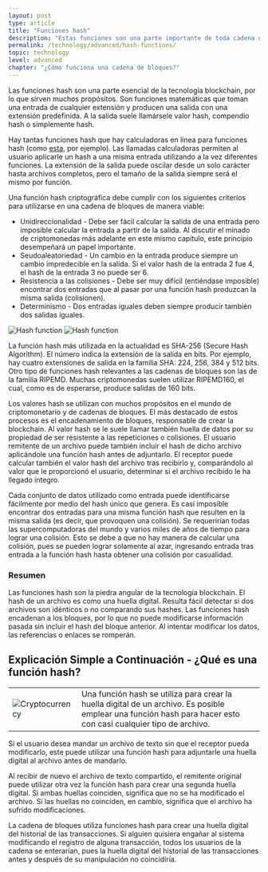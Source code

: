 ```yaml
---
layout: post
type: article
title: "Funciones hash"
description: "Estas funciones son una parte importante de toda cadena de bloques, pues su función es verificar la integridad de los datos que contiene."
permalink: /technology/advanced/hash-functions/
topic: technology
level: advanced
chapter: "¿Cómo funciona una cadena de bloques?"
---
```


Las funciones hash son una parte esencial de la tecnología blockchain, por lo que sirven muchos propósitos. Son funciones matemáticas que toman una entrada de cualquier extensión y producen una salida con una extensión predefinida. A la salida suele llamársele valor hash, compendio hash o simplemente hash.

Hay tantas funciones hash que hay calculadoras en línea para funciones hash (como [esta](https://www.fileformat.info/tool/hash.htm), por ejemplo). Las llamadas calculadoras permiten al usuario aplicarle un hash a una misma entrada utilizando a la vez diferentes funciones. La extensión de la salida puede oscilar desde un solo carácter hasta archivos completos, pero el tamaño de la salida siempre será el mismo por función.

Una función hash criptográfica debe cumplir con los siguientes criterios para utilizarse en una cadena de bloques de manera viable:

- Unidireccionalidad - Debe ser fácil calcular la salida de una entrada pero imposible calcular la entrada a partir de la salida. Al discutir el minado de criptomonedas más adelante en este mismo capítulo, este principio desempeñará un papel importante.
- Seudoaleatoriedad - Un cambio en la entrada produce siempre un cambio impredecible en la salida. Si el valor hash de la entrada 2 fue 4, el hash de la entrada 3 no puede ser 6.
- Resistencia a las colisiones - Debe ser muy difícil (entiéndase imposible) encontrar dos entradas que al pasar por una función hash produzcan la misma salida (colisionen).
- Determinismo - Dos entradas iguales deben siempre producir también dos salidas iguales.

![Hash function]({{site.baseurl_root}}/assets/post_files/technology/advanced/2.2-hash-functions/ES_hash_function_D.jpg)
![Hash function]({{site.baseurl_root}}/assets/post_files/technology/advanced/2.2-hash-functions/ES_hash_function_M.jpg)

La función hash más utilizada en la actualidad es SHA-256 (Secure Hash Algorithm). El número indica la extensión de la salida en bits. Por ejemplo, hay cuatro extensiones de salida en la familia SHA: 224, 256, 384 y 512 bits. Otro tipo de funciones hash relevantes a las cadenas de bloques son las de la familia RIPEMD. Muchas criptomonedas suelen utilizar RIPEMD160, el cual, como es de esperarse, produce salidas de 160 bits.

Los valores hash se utilizan con muchos propósitos en el mundo de criptomonetario y de cadenas de bloques. El más destacado de estos procesos es el encadenamiento de bloques, responsable de crear la blockchain. Al valor hash se le suele llamar también huella de datos por su propiedad de ser resistente a las repeticiones o colisiones. El usuario remitente de un archivo puede también incluir el hash de dicho archivo aplicándole una función hash antes de adjuntarlo. El receptor puede calcular también el valor hash del archivo tras recibirlo y, comparándolo al valor que le proporcionó el usuario, determinar si el archivo recibido le ha llegado íntegro.

Cada conjunto de datos utilizado como entrada puede identificarse fácilmente por medio del hash único que genera. Es casi imposible encontrar dos entradas para una misma función hash que resulten en la misma salida (es decir, que provoquen una colisión). Se requerirían todas las supercomputadoras del mundo y varios miles de años de tiempo para lograr una colisión. Esto se debe a que no hay manera de calcular una colisión, pues se pueden lograr solamente al azar, ingresando entrada tras entrada a la función hash hasta obtener una colisión por casualidad.

### Resumen

Las funciones hash son la piedra angular de la tecnología blockchain. El hash de un archivo es como una huella digital. Resulta fácil detectar si dos archivos son idénticos o no comparando sus hashes. Las funciones hash encadenan a los bloques, por lo que no puede modificarse información pasada sin incluir el hash del bloque anterior. Al intentar modificar los datos, las referencias o enlaces se romperán.

## Explicación Simple a Continuación - ¿Qué es una función hash?

<table class="table lead">
    <tr>
        <td class="icon"><img src="{{site.baseurl_root}}/assets/post_files/eli5/what-is-a-hash-function/Hash.jpg" alt="Cryptocurrency"></td>
        <td>
            Una función hash se utiliza para crear la huella digital de un archivo. Es posible emplear una función hash para hacer esto con casi cualquier tipo de archivo.
        </td>
    </tr>
</table>

Si el usuario desea mandar un archivo de texto sin que el receptor pueda modificarlo, este puede utilizar una función hash para adjuntarle una huella digital al archivo antes de mandarlo.

Al recibir de nuevo el archivo de texto compartido, el remitente original puede utilizar otra vez la función hash para crear una segunda huella digital. Si ambas huellas coinciden, significa que no se ha modificado el archivo. Si las huellas no coinciden, en cambio, significa que el archivo ha sufrido modificaciones.

La cadena de bloques utiliza funciones hash para crear una huella digital del historial de las transacciones. Si alguien quisiera engañar al sistema modificando el registro de alguna transacción, todos los usuarios de la cadena se enterarían, pues la huella digital del historial de las transacciones antes y después de su manipulación no coincidiría.

